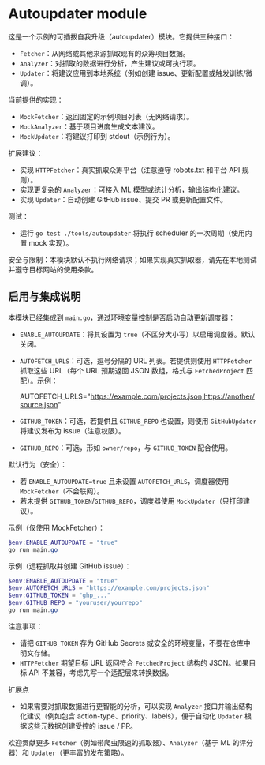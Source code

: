 # Autoupdater module

这是一个示例的可插拔自我升级（autoupdater）模块。它提供三种接口：

- `Fetcher`：从网络或其他来源抓取现有的众筹项目数据。
- `Analyzer`：对抓取的数据进行分析，产生建议或可执行项。
- `Updater`：将建议应用到本地系统（例如创建 issue、更新配置或触发训练/微调）。

当前提供的实现：
- `MockFetcher`：返回固定的示例项目列表（无网络请求）。
- `MockAnalyzer`：基于项目进度生成文本建议。
- `MockUpdater`：将建议打印到 stdout（示例行为）。

扩展建议：
- 实现 `HTTPFetcher`：真实抓取众筹平台（注意遵守 robots.txt 和平台 API 规则）。
- 实现更复杂的 `Analyzer`：可接入 ML 模型或统计分析，输出结构化建议。
- 实现 `Updater`：自动创建 GitHub issue、提交 PR 或更新配置文件。

测试：
- 运行 `go test ./tools/autoupdater` 将执行 scheduler 的一次周期（使用内置 mock 实现）。

安全与限制：本模块默认不执行网络请求；如果实现真实抓取器，请先在本地测试并遵守目标网站的使用条款。

启用与集成说明
----------------

本模块已经集成到 `main.go`，通过环境变量控制是否启动自动更新调度器：

- `ENABLE_AUTOUPDATE`：将其设置为 `true`（不区分大小写）以启用调度器。默认关闭。
- `AUTOFETCH_URLS`：可选，逗号分隔的 URL 列表。若提供则使用 `HTTPFetcher` 抓取这些 URL（每个 URL 预期返回 JSON 数组，格式与 `FetchedProject` 匹配）。示例：

	AUTOFETCH_URLS="https://example.com/projects.json,https://another/source.json"

- `GITHUB_TOKEN`：可选，若提供且 `GITHUB_REPO` 也设置，则使用 `GitHubUpdater` 将建议发布为 issue（注意权限）。
- `GITHUB_REPO`：可选，形如 `owner/repo`，与 `GITHUB_TOKEN` 配合使用。

默认行为（安全）：
- 若 `ENABLE_AUTOUPDATE=true` 且未设置 `AUTOFETCH_URLS`，调度器使用 `MockFetcher`（不会联网）。
- 若未提供 `GITHUB_TOKEN`/`GITHUB_REPO`，调度器使用 `MockUpdater`（只打印建议）。

示例（仅使用 MockFetcher）：

```powershell
$env:ENABLE_AUTOUPDATE = "true"
go run main.go
```

示例（远程抓取并创建 GitHub issue）：

```powershell
$env:ENABLE_AUTOUPDATE = "true"
$env:AUTOFETCH_URLS = "https://example.com/projects.json"
$env:GITHUB_TOKEN = "ghp_..."
$env:GITHUB_REPO = "youruser/yourrepo"
go run main.go
```

注意事项：
- 请把 `GITHUB_TOKEN` 存为 GitHub Secrets 或安全的环境变量，不要在仓库中明文存储。
- `HTTPFetcher` 期望目标 URL 返回符合 `FetchedProject` 结构的 JSON。如果目标 API 不兼容，考虑先写一个适配层来转换数据。

扩展点
- 如果需要对抓取数据进行更智能的分析，可以实现 `Analyzer` 接口并输出结构化建议（例如包含 action-type、priority、labels），便于自动化 `Updater` 根据这些元数据创建受控的 issue / PR。

欢迎贡献更多 `Fetcher`（例如带爬虫限速的抓取器）、`Analyzer`（基于 ML 的评分器）和 `Updater`（更丰富的发布策略）。